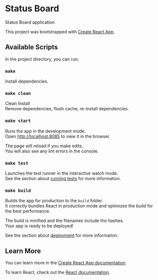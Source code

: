 # Status Board

Status Board application

This project was bootstrapped with [Create React App](https://github.com/facebook/create-react-app).

## Available Scripts

In the project directory, you can run:

### `make`

Install dependencies.

### `make clean`

Clean Install<br>
Remove dependencies, flush cache, re-install dependencies.

### `make start`

Runs the app in the development mode.<br>
Open [http://localhost:8085](http://localhost:8085) to view it in the browser.

The page will reload if you make edits.<br>
You will also see any lint errors in the console.

### `make test`

Launches the test runner in the interactive watch mode.<br>
See the section about [running tests](https://facebook.github.io/create-react-app/docs/running-tests) for more information.

### `make build`

Builds the app for production to the `build` folder.<br>
It correctly bundles React in production mode and optimizes the build for the best performance.

The build is minified and the filenames include the hashes.<br>
Your app is ready to be deployed!

See the section about [deployment](https://facebook.github.io/create-react-app/docs/deployment) for more information.

## Learn More

You can learn more in the [Create React App documentation](https://facebook.github.io/create-react-app/docs/getting-started).

To learn React, check out the [React documentation](https://reactjs.org/).
